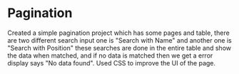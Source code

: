 # Pagination
Created a simple pagination project which has some pages and table, there are two different search input one is "Search with Name" and another one is "Search with Position" these 
searches are done in the entire table and show the data when matched, and if no data is matched then we get a error display says "No data found". 
Used CSS to improve the UI of the page. 
